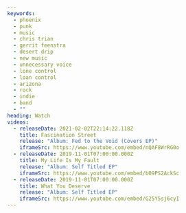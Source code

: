 ```yaml
---
keywords:
  - phoenix
  - punk
  - music
  - chris trian
  - gerrit feenstra
  - desert drip
  - new music
  - unnecessary voice
  - lone control
  - loan control
  - arizona
  - rock
  - indie
  - band
  - ""
heading: Watch
videos:
  - releaseDate: 2021-02-02T22:14:22.118Z
    title: Fascination Street
    release: "Album: Fed to the Void (Covers EP)"
    iframeSrc: https://www.youtube.com/embed/nQAF8WrRG0o
  - releaseDate: 2019-11-01T07:00:00.000Z
    title: My Life Is My Fault
    release: "Album: Self Titled EP"
    iframeSrc: https://www.youtube.com/embed/b09PS2AckSc
  - releaseDate: 2019-11-01T07:00:00.000Z
    title: What You Deserve
    release: "Album: Self Titled EP"
    iframeSrc: https://www.youtube.com/embed/G25Y5sj6cyI
---
```

